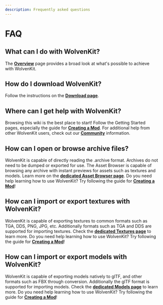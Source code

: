 ```yaml
---
description: Frequently asked questions
---
```


# FAQ

## What can I do with WolvenKit?

The [**Overview**](../features/overview.md) page provides a broad look at what's possible to achieve with WolvenKit.

## How do I download WolvenKit?

Follow the instructions on the [**Download page**](../getting-started/download.md).

## Where can I get help with WolvenKit?

Browsing this wiki is the best place to start! Follow the Getting Started pages, especially the guide for [**Creating a Mod**](../getting-started/creating-a-mod.md). For additional help from other WolvenKit users, check out our [**Community**](community.md) information.

## How can I open or browse archive files?

WolvenKit is capable of directly reading the .archive format. Archives do not need to be dumped or exported for use. The Asset Browser is capable of browsing any archive with instant previews for assets such as textures and models. Learn more on the [**dedicated Asset Browser page**](../wolvenkit-app/editor/asset-browser.md). Do you need help learning how to use WolvenKit? Try following the guide for [**Creating a Mod**](../getting-started/creating-a-mod.md)!

## How can I import or export textures with WolvenKit?

WolvenKit is capable of exporting textures to common formats such as TGA, DDS, PNG, JPG, etc. Additionally formats such as TGA and DDS are supported for importing textures. Check the [**dedicated Textures page**](../wolvenkit-app/usage/import-export/textures.md) to learn more. Do you need help learning how to use WolvenKit? Try following the guide for [**Creating a Mod**](../getting-started/creating-a-mod.md)!

## How can I import or export models with WolvenKit?

WolvenKit is capable of exporting models natively to glTF, and other formats such as FBX through conversion. Additionally the glTF format is supported for importing models. Check the [**dedicated Models page**](../wolvenkit-app/usage/import-export/models.md) to learn more. Do you need help learning how to use WolvenKit? Try following the guide for [**Creating a Mod**](../getting-started/creating-a-mod.md)!
